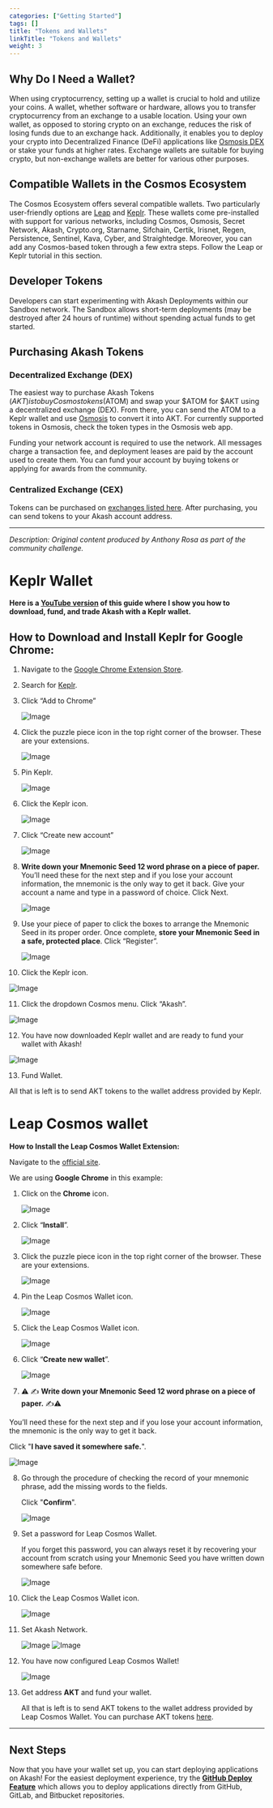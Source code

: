 ```yaml
---
categories: ["Getting Started"]
tags: []
title: "Tokens and Wallets"
linkTitle: "Tokens and Wallets"
weight: 3
---
```


## Why Do I Need a Wallet?

When using cryptocurrency, setting up a wallet is crucial to hold and utilize your coins. A wallet, whether software or hardware, allows you to transfer cryptocurrency from an exchange to a usable location. Using your own wallet, as opposed to storing crypto on an exchange, reduces the risk of losing funds due to an exchange hack. Additionally, it enables you to deploy your crypto into Decentralized Finance (DeFi) applications like [Osmosis DEX](https://app.osmosis.zone) or stake your funds at higher rates. Exchange wallets are suitable for buying crypto, but non-exchange wallets are better for various other purposes.

## Compatible Wallets in the Cosmos Ecosystem

The Cosmos Ecosystem offers several compatible wallets. Two particularly user-friendly options are [Leap](#leap-cosmos-wallet) and [Keplr](#keplr-wallet). These wallets come pre-installed with support for various networks, including Cosmos, Osmosis, Secret Network, Akash, Crypto.org, Starname, Sifchain, Certik, Irisnet, Regen, Persistence, Sentinel, Kava, Cyber, and Straightedge. Moreover, you can add any Cosmos-based token through a few extra steps. Follow the Leap or Keplr tutorial in this section.

## Developer Tokens

Developers can start experimenting with Akash Deployments within our Sandbox network. The Sandbox allows short-term deployments (may be destroyed after 24 hours of runtime) without spending actual funds to get started.

## Purchasing Akash Tokens

### Decentralized Exchange (DEX)

The easiest way to purchase Akash Tokens ($AKT) is to buy Cosmos tokens ($ATOM) and swap your $ATOM for $AKT using a decentralized exchange (DEX). From there, you can send the ATOM to a Keplr wallet and use [Osmosis](https://app.osmosis.zone/) to convert it into AKT. For currently supported tokens in Osmosis, check the token types in the Osmosis web app.

Funding your network account is required to use the network. All messages charge a transaction fee, and deployment leases are paid by the account used to create them. You can fund your account by buying tokens or applying for awards from the community.

### Centralized Exchange (CEX)

Tokens can be purchased on [exchanges listed here](https://akash.network/token). After purchasing, you can send tokens to your Akash account address.

---

_Description: Original content produced by Anthony Rosa as part of the community challenge._

# Keplr Wallet

**Here is a [YouTube version](https://www.youtube.com/watch?v=KGu3wiwcxNc&t=642s) of this guide where I show you how to download, fund, and trade Akash with a Keplr wallet.**

## How to Download and Install Keplr for Google Chrome:

1. Navigate to the [Google Chrome Extension Store](https://chrome.google.com/webstore/category/extensions?hl=en).
2. Search for [Keplr](https://chrome.google.com/webstore/detail/keplr/dmkamcknogkgcdfhhbddcghachkejeap?hl=en).
3. Click “Add to Chrome”

   ![Image](https://miro.medium.com/max/1400/1*b-gl3aaJpxx4_VAK4T58QA.png)

4. Click the puzzle piece icon in the top right corner of the browser. These are your extensions.

   ![Image](https://miro.medium.com/max/408/1*6TXuj66rkr9uDZ3K3U6x_A.png)

5. Pin Keplr.

   ![Image](https://miro.medium.com/max/600/1*A3LlAK2TNjx4jGEgK5HCiw.png)

6. Click the Keplr icon.

   ![Image](https://miro.medium.com/max/272/1*fUjYWaDxVltwkbu_LWjsvg.png)

7. Click “Create new account”

   ![Image](https://miro.medium.com/max/1288/1*eu6QM_p5jbeorJQTWXMNXg.png)

8. **Write down your Mnemonic Seed 12 word phrase on a piece of paper.** You’ll need these for the next step and if you lose your account information, the mnemonic is the only way to get it back. Give your account a name and type in a password of choice. Click Next.

   ![Image](https://miro.medium.com/max/1400/1*3j8sS3D8YIJbBhNsb2uiig.png)

9. Use your piece of paper to click the boxes to arrange the Mnemonic Seed in its proper order. Once complete, **store your Mnemonic Seed in a safe, protected place**. Click “Register”.

   ![Image](https://miro.medium.com/max/1400/1*8ax_97-t6IRo2mWw7HV1cg.png)

10. Click the Keplr icon.

![Image](https://miro.medium.com/max/272/1*OFgsSrkW2yYXQHujo9uI4Q.png)

11. Click the dropdown Cosmos menu. Click “Akash”.

![Image](https://miro.medium.com/max/744/1*PPobLOFbdYCNhXEyWmTxxw.png)

12. You have now downloaded Keplr wallet and are ready to fund your wallet with Akash!

![Image](https://miro.medium.com/max/736/1*kF2UUXQgSei23dqutkDNVg.png)

13. Fund Wallet.

All that is left is to send AKT tokens to the wallet address provided by Keplr.

# Leap Cosmos wallet

**How to Install the Leap Cosmos Wallet Extension:**

Navigate to the [official site](https://www.leapwallet.io/#inpage-download).

We are using **Google Chrome** in this example:

1. Click on the **Chrome** icon.

   ![Image](https://github.com/Dimokus88/docs/assets/23629420/2e23aa24-6ea4-42a2-a70f-e4497fd911b0)

2. Click “**Install**”.

   ![Image](https://github.com/Dimokus88/docs/assets/23629420/4443a3f0-70fa-4e82-a732-fcc4552561a4)

3. Click the puzzle piece icon in the top right corner of the browser. These are your extensions.

   ![Image](https://github.com/Dimokus88/docs/assets/23629420/e2a09fbf-9cab-4fe2-af15-e3990b789800)

4. Pin the Leap Cosmos Wallet icon.

   ![Image](https://github.com/Dimokus88/docs/assets/23629420/4c213adc-9926-4fd2-9094-bbd2120bcf3a)

5. Click the Leap Cosmos Wallet icon.

   ![Image](https://github.com/Dimokus88/docs/assets/23629420/2168c244-2253-4e37-9d00-bc29a50e1dbb)

6. Click “**Create new wallet**”.

   ![Image](https://github.com/Dimokus88/docs/assets/23629420/d6c722fc-e526-479b-ae63-f83ce0696dd9)

7. ⚠️ ✍️ **Write down your Mnemonic Seed 12 word phrase on a piece of paper.** ✍️⚠️

You’ll need these for the next step and if you lose your account information, the mnemonic is the only way to get it back.

Click "**I have saved it somewhere safe.**".

![Image](https://github.com/Dimokus88/docs/assets/23629420/08048f1c-4293-48a3-91fa-e0ec16c199f4)

8. Go through the procedure of checking the record of your mnemonic phrase, add the missing words to the fields.

   Click "**Confirm**".

   ![Image](https://github.com/Dimokus88/docs/assets/23629420/42638118-746d-40e0-ba07-e4fcb5bdfb0a)

9. Set a password for Leap Cosmos Wallet.

   If you forget this password, you can always reset it by recovering your account from scratch using your Mnemonic Seed you have written down somewhere safe before.

   ![Image](https://github.com/Dimokus88/docs/assets/23629420/5972f45b-7034-4dc0-85b4-1f8b92992fdf)

10. Click the Leap Cosmos Wallet icon.

    ![Image](https://github.com/Dimokus88/docs/assets/23629420/2168c244-2253-4e37-9d00-bc29a50e1dbb)

11. Set Akash Network.

    ![Image](https://github.com/Dimokus88/docs/assets/23629420/d0479e4e-ddeb-4374-a6d5-27fd34ec4b3a)
    ![Image](https://github.com/Dimokus88/docs/assets/23629420/6cb03209-a7f3-422e-9bb6-917f27d91d9c)

12. You have now configured Leap Cosmos Wallet!

    ![Image](https://github.com/Dimokus88/docs/assets/23629420/511254dc-9cf7-4b1e-ba21-5dca3c831a08)

13. Get address **AKT** and fund your wallet.

    All that is left is to send AKT tokens to the wallet address provided by Leap Cosmos Wallet.
    You can purchase AKT tokens [here](https://akash.network/token/#buying-akt).

---

## Next Steps

Now that you have your wallet set up, you can start deploying applications on Akash! For the easiest deployment experience, try the **[GitHub Deploy Feature](/docs/getting-started/github-deploy-feature/)** which allows you to deploy applications directly from GitHub, GitLab, and Bitbucket repositories.
